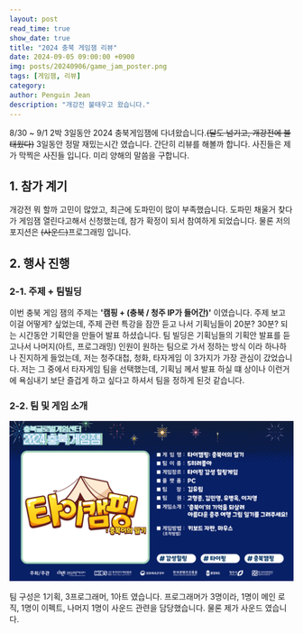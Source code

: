 ```yaml
---
layout: post
read_time: true
show_date: true
title: "2024 충북 게임잼 리뷰"
date: 2024-09-05 09:00:00 +0900
img: posts/20240906/game_jam_poster.png
tags: [게임잼, 리뷰]
category:
author: Penguin Jean
description: "개강전 불태우고 왔습니다."
---
```


8/30 ~ 9/1 2박 3일동안  2024 충북게임잼에 다녀왔습니다.~~(달도 넘기고, 개강전에 불태웠다)~~ 3일동안 정말 재밌는시간 였습니다. 간단히 리뷰를 해볼까 합니다. 사진들은 제가 막찍은 사진들 입니다. 미리 양해의 말씀을 구합니다.

## 1. 참가 계기

개강전 뭐 할까 고민이 많았고, 최근에 도파민이 많이 부족했습니다. 도파민 채울거 찾다가 게임잼 열린다고해서 신청했는데, 참가 확정이 되서 참여하게 되었습니다. 물론 저의 포지션은 ~~(사운드)~~프로그래밍 입니다. 

## 2. 행사 진행

### 2-1. 주제 + 팀빌딩

이번 충북 게임 잼의 주제는 **'캠핑 + (충북 / 청주 IP가 들어간)'** 이였습니다. 주제 보고 이걸 어떻게? 싶었는데, 주제 관련 특강을 잠깐 듣고 나서 기획님들이 20분? 30분? 되는 시간동안 기획안을 만들어 발표 하셨습니다. 팀 빌딩은 기획님들의 기획안 발표를 듣고나서 나머지(아트, 프로그래밍) 인원이 원하는 팀으로 가서 정하는 방식 이라 하나하나 진지하게 들었는데, 저는 청주대첩, 청화, 타자게임 이 3가지가 가장 관심이 갔었습니다. 저는 그 중에서 타자게임 팀을 선택했는데, 기획님 께서 발표 하실 떄 상이나 이런거에 욕심내기 보단 즐겁게 하고 싶다고 하셔서 팀을 정하게 된것 같습니다.	

### 2-2. 팀 및 게임 소개

<center><img src="./assets/img/posts/20240905/cb_game_jam_introduction.png"></center>

팀 구성은 1기획, 3프로그래머, 1아트 였습니다. 프로그래머가 3명이라, 1명이 메인 로직, 1명이 이펙트, 나머지 1명이 사운드 관련을 담당했습니다. 물론 제가 사운드 였습니다. 